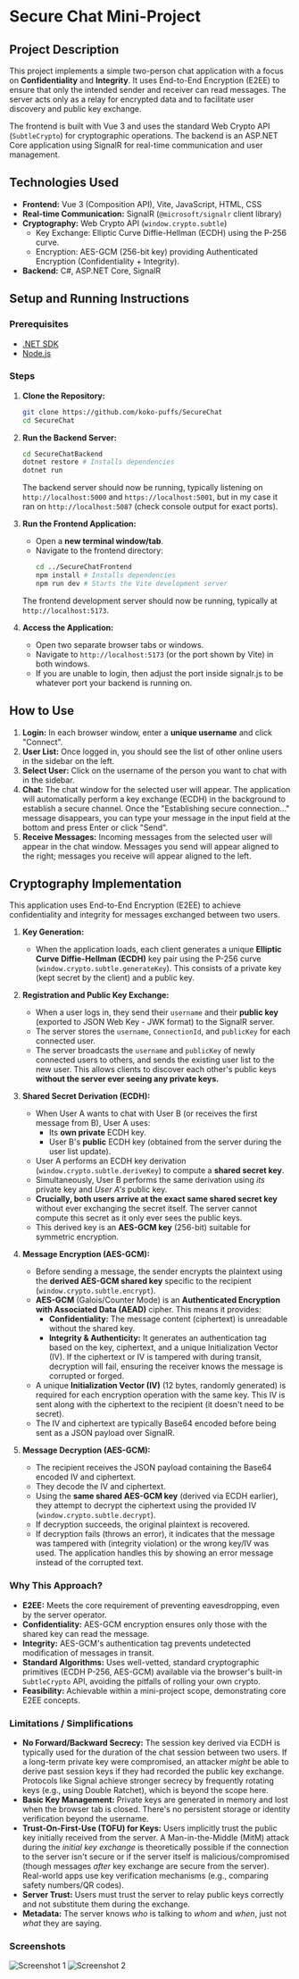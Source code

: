 # Secure Chat Mini-Project

## Project Description

This project implements a simple two-person chat application with a focus on **Confidentiality** and **Integrity**. It uses End-to-End Encryption (E2EE) to ensure that only the intended sender and receiver can read messages. The server acts only as a relay for encrypted data and to facilitate user discovery and public key exchange.

The frontend is built with Vue 3 and uses the standard Web Crypto API (`SubtleCrypto`) for cryptographic operations. The backend is an ASP.NET Core application using SignalR for real-time communication and user management.

## Technologies Used

*   **Frontend:** Vue 3 (Composition API), Vite, JavaScript, HTML, CSS
*   **Real-time Communication:** SignalR (`@microsoft/signalr` client library)
*   **Cryptography:** Web Crypto API (`window.crypto.subtle`)
    *   Key Exchange: Elliptic Curve Diffie-Hellman (ECDH) using the P-256 curve.
    *   Encryption: AES-GCM (256-bit key) providing Authenticated Encryption (Confidentiality + Integrity).
*   **Backend:** C#, ASP.NET Core, SignalR

## Setup and Running Instructions

### Prerequisites

*   [.NET SDK](https://dotnet.microsoft.com/download)
*   [Node.js](https://nodejs.org/)

### Steps

1.  **Clone the Repository:**
    ```bash
    git clone https://github.com/koko-puffs/SecureChat
    cd SecureChat
    ```

2.  **Run the Backend Server:**
    ```bash
    cd SecureChatBackend
    dotnet restore # Installs dependencies
    dotnet run
    ```
    The backend server should now be running, typically listening on `http://localhost:5000` and `https://localhost:5001`, but in my case it ran on `http://localhost:5087` (check console output for exact ports).

3.  **Run the Frontend Application:**
    *   Open a **new terminal window/tab**.
    *   Navigate to the frontend directory:
        ```bash
        cd ../SecureChatFrontend
        npm install # Installs dependencies
        npm run dev # Starts the Vite development server
        ```
    The frontend development server should now be running, typically at `http://localhost:5173`.

4.  **Access the Application:**
    *   Open two separate browser tabs or windows.
    *   Navigate to `http://localhost:5173` (or the port shown by Vite) in both windows.
    *   If you are unable to login, then adjust the port inside signalr.js to be whatever port your backend is running on.

## How to Use

1.  **Login:** In each browser window, enter a **unique username** and click "Connect".
2.  **User List:** Once logged in, you should see the list of other online users in the sidebar on the left.
3.  **Select User:** Click on the username of the person you want to chat with in the sidebar.
4.  **Chat:** The chat window for the selected user will appear. The application will automatically perform a key exchange (ECDH) in the background to establish a secure channel. Once the "Establishing secure connection..." message disappears, you can type your message in the input field at the bottom and press Enter or click "Send".
5.  **Receive Messages:** Incoming messages from the selected user will appear in the chat window. Messages you send will appear aligned to the right; messages you receive will appear aligned to the left.

## Cryptography Implementation

This application uses End-to-End Encryption (E2EE) to achieve confidentiality and integrity for messages exchanged between two users.

1.  **Key Generation:**
    *   When the application loads, each client generates a unique **Elliptic Curve Diffie-Hellman (ECDH)** key pair using the P-256 curve (`window.crypto.subtle.generateKey`). This consists of a private key (kept secret by the client) and a public key.

2.  **Registration and Public Key Exchange:**
    *   When a user logs in, they send their `username` and their **public key** (exported to JSON Web Key - JWK format) to the SignalR server.
    *   The server stores the `username`, `ConnectionId`, and `publicKey` for each connected user.
    *   The server broadcasts the `username` and `publicKey` of newly connected users to others, and sends the existing user list to the new user. This allows clients to discover each other's public keys **without the server ever seeing any private keys.**

3.  **Shared Secret Derivation (ECDH):**
    *   When User A wants to chat with User B (or receives the first message from B), User A uses:
        *   Its **own private** ECDH key.
        *   User B's **public** ECDH key (obtained from the server during the user list update).
    *   User A performs an ECDH key derivation (`window.crypto.subtle.deriveKey`) to compute a **shared secret key**.
    *   Simultaneously, User B performs the same derivation using *its* private key and *User A's* public key.
    *   **Crucially, both users arrive at the exact same shared secret key** without ever exchanging the secret itself. The server cannot compute this secret as it only ever sees the public keys.
    *   This derived key is an **AES-GCM key** (256-bit) suitable for symmetric encryption.

4.  **Message Encryption (AES-GCM):**
    *   Before sending a message, the sender encrypts the plaintext using the **derived AES-GCM shared key** specific to the recipient (`window.crypto.subtle.encrypt`).
    *   **AES-GCM** (Galois/Counter Mode) is an **Authenticated Encryption with Associated Data (AEAD)** cipher. This means it provides:
        *   **Confidentiality:** The message content (ciphertext) is unreadable without the shared key.
        *   **Integrity & Authenticity:** It generates an authentication tag based on the key, ciphertext, and a unique Initialization Vector (IV). If the ciphertext or IV is tampered with during transit, decryption will fail, ensuring the receiver knows the message is corrupted or forged.
    *   A unique **Initialization Vector (IV)** (12 bytes, randomly generated) is required for each encryption operation with the same key. This IV is sent along with the ciphertext to the recipient (it doesn't need to be secret).
    *   The IV and ciphertext are typically Base64 encoded before being sent as a JSON payload over SignalR.

5.  **Message Decryption (AES-GCM):**
    *   The recipient receives the JSON payload containing the Base64 encoded IV and ciphertext.
    *   They decode the IV and ciphertext.
    *   Using the **same shared AES-GCM key** (derived via ECDH earlier), they attempt to decrypt the ciphertext using the provided IV (`window.crypto.subtle.decrypt`).
    *   If decryption succeeds, the original plaintext is recovered.
    *   If decryption fails (throws an error), it indicates that the message was tampered with (integrity violation) or the wrong key/IV was used. The application handles this by showing an error message instead of the corrupted text.

### Why This Approach?

*   **E2EE:** Meets the core requirement of preventing eavesdropping, even by the server operator.
*   **Confidentiality:** AES-GCM encryption ensures only those with the shared key can read the message.
*   **Integrity:** AES-GCM's authentication tag prevents undetected modification of messages in transit.
*   **Standard Algorithms:** Uses well-vetted, standard cryptographic primitives (ECDH P-256, AES-GCM) available via the browser's built-in `SubtleCrypto` API, avoiding the pitfalls of rolling your own crypto.
*   **Feasibility:** Achievable within a mini-project scope, demonstrating core E2EE concepts.

### Limitations / Simplifications

*   **No Forward/Backward Secrecy:** The session key derived via ECDH is typically used for the duration of the chat session between two users. If a long-term private key were compromised, an attacker *might* be able to derive past session keys if they had recorded the public key exchange. Protocols like Signal achieve stronger secrecy by frequently rotating keys (e.g., using Double Ratchet), which is beyond the scope here.
*   **Basic Key Management:** Private keys are generated in memory and lost when the browser tab is closed. There's no persistent storage or identity verification beyond the username.
*   **Trust-On-First-Use (TOFU) for Keys:** Users implicitly trust the public key initially received from the server. A Man-in-the-Middle (MitM) attack during the *initial key exchange* is theoretically possible if the connection to the server isn't secure or if the server itself is malicious/compromised (though messages *after* key exchange are secure from the server). Real-world apps use key verification mechanisms (e.g., comparing safety numbers/QR codes).
*   **Server Trust:** Users must trust the server to relay public keys correctly and not substitute them during the exchange.
*   **Metadata:** The server knows *who* is talking to *whom* and *when*, just not *what* they are saying.

### Screenshots

![Screenshot 1](https://raw.githubusercontent.com/koko-puffs/SecureChat/refs/heads/main/screenshot1.png "Selecting your username")
![Screenshot 2](https://raw.githubusercontent.com/koko-puffs/SecureChat/refs/heads/main/screenshot2.png "Chatting with another user")
